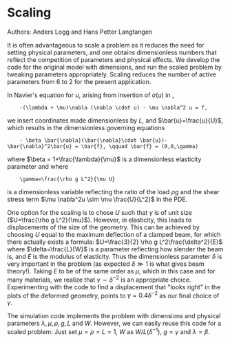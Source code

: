 # Scaling
Authors: Anders Logg and Hans Petter Langtangen

It is often advantageous to scale a problem as it reduces the need for setting physical parameters, and one obtains dimensionless numbers that reflect the competition of parameters and physical effects. We develop the code for the original model with dimensions, and run the scaled problem by tweaking parameters appropriately. Scaling reduces the number of active parameters from $6$ to $2$ for the present application.

In Navier's equation for $u$, arising from insertion of $\sigma(u)$ in [](elasticity-PDE),

```{math}
    -(\lambda + \mu)\nabla (\nabla \cdot u) - \mu \nabla^2 u = f,
```
we insert coordinates made dimensionless by $L$, and $\bar{u}=\frac{u}{U}$, which results in the dimensionless governing equations
```{math}
    - \beta \bar{\nabla}(\bar{\nabla}\cdot \bar{u})-\bar{\nabla}^2\bar{u} = \bar{f}, \qquad \bar{f} = (0,0,\gamma)
```
where $\beta = 1+\frac{\lambda}{\mu}$ is a dimensionless elasticity parameter and where
```{math}
    \gamma=\frac{\rho g L^2}{\mu U}
```
is a dimensionless variable reflecting the ratio of the load $\rho g$ and the shear stress term $\mu \nabla^2u \sim \mu \frac{U}{L^2}$ in the PDE.

One option for the scaling is to chose $U$ such that $\gamma$ is of unit size ($U=\frac{\rho g L^2}{\mu}$). However, in elasticity, this leads to displacements of the size of the geometry. This can be achieved by choosing $U$ equal to the maximum deflection of a clamped beam, for which there actually exists a formula: $U=\frac{3}{2} \rho g L^2\frac{\delta^2}{E}$ where $\delta=\frac{L}{W}$ is a parameter reflecting how slender the beam is, and $E$ is the modulus of elasticity. Thus the dimensionless parameter $\delta$ is very important in the problem (as expected $\delta\gg 1$ is what gives beam theory!). Taking $E$ to be of the same order as $\mu$, which in this case and for many materials, we realize that $\gamma \sim \delta^{-2}$ is an appropriate choice. Experimenting with the code to find a displacement that "looks right" in the plots of the deformed geometry, points to $\gamma=0.4\delta^{-2}$ as our final choice of $\gamma$.

The simulation code implements the problem with dimensions and physical parameters $\lambda, \mu, \rho, g, L$ and $W$. However, we can easily reuse this code for a scaled problem: Just set $\mu=\rho=L=1$, $W$ as $W/L(\delta^{-1})$, $g=\gamma$ and $\lambda=\beta$.
